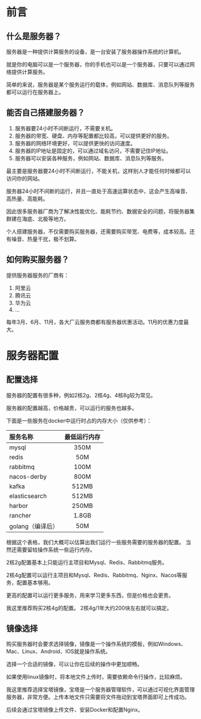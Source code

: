 
# 前言

## 什么是服务器？

服务器是一种提供计算服务的设备，是一台安装了服务器操作系统的计算机。

就是你的电脑可以是一个服务器，你的手机也可以是一个服务器，只要可以通过网络提供计算服务。

简单的来说，服务器是某个服务运行的载体，例如网站、数据库、消息队列等服务都可以运行在服务器上。

## 能否自己搭建服务器？

1. 服务器要24小时不间断运行，不需要关机。
2. 服务器的带宽、硬盘、内存等配置都比较高，可以提供更好的服务。
2. 服务器的网络环境更好，可以提供更快的访问速度。
3. 服务器的IP地址是固定的，可以通过域名访问，不需要记住IP地址。
4. 服务器可以安装各种服务，例如网站、数据库、消息队列等服务。

最主要是服务器要24小时不间断运行，不能关机，这样别人才能任何时候都可以访问你的网站。

服务器24小时不间断的运行，并且一直处于高速运算状态中，这会产生高噪音、高热量、高能耗。

因此很多服务器厂商为了解决性能优化、能耗节约、数据安全的问题，将服务器集群建在海底、北极等地方。

个人搭建服务器，不仅需要购买服务器，还需要购买带宽、电费等，成本较高。还有噪音、热量干扰，极不划算。

## 如何购买服务器？

提供服务器服务的厂商有：
1. 阿里云
2. 腾讯云
3. 华为云
4. ...


每年3月、6月、11月，各大厂云服务商都有服务器优惠活动。11月的优惠力度最大。


# 服务器配置

## 配置选择

服务器的配置有很多种，例如2核2g、2核4g、4核8g较为常见。

服务器的配置越高，价格越贵，可以运行的服务也越多。


下面是一些服务在docker中运行时占的内存大小（仅供参考）：

| 服务名称          | 最低运行内存 |
|:--------------|:------:|
| mysql         |  350M  |
| redis         |  50M   |
| rabbitmq      |  100M  |
| nacos-derby   |  800M  |
| kafka         | 512MB  |
| elasticsearch | 512MB  |
| harbor        | 250MB  |
| rancher       | 1.8GB  |
| golang（编译后）   |  50M   |  


根据这个表格，我们大概可以估算出我们运行一些服务需要的服务器的配置。
当然还需要留给操作系统一些运行内存。

2核2g配置基本上只能运行主项目和Mysql、Redis、Rabbitmq服务。 

2核4g配置可以运行主项目和Mysql、Redis、Rabbitmq、Nginx、Nacos等服务，配置基本够用。

更高的配置可以运行更多服务，用来学习更多东西，但是价格也会更贵。

我这里推荐购买2核4g的配置。 2核4g/1年大约200块左右就可以搞定。            

## 镜像选择
购买服务器时会要求选择镜像，镜像是一个操作系统的模板，例如Windows、Mac、Linux、Android、IOS就是操作系统。

选择一个合适的镜像，可以让你在后续的操作中更加顺畅。

如果使用linux镜像时，将本地文件上传时，需要依赖命令行操作，比较麻烦。

我这里推荐选择宝塔镜像，宝塔是一个服务器管理软件，可以通过可视化界面管理服务器，非常方便。上传本地文件只需要将文件拖动到宝塔界面即可上传成功。

后续会通过宝塔镜像上传文件、安装Docker和配置Nginx。
